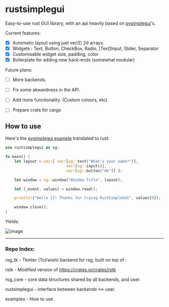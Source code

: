 # rustsimplegui

Easy-to-use rust GUI library, with an api heavily based on [pysimplegui](https://github.com/PySimpleGUI/PySimpleGUI)'s.

Current features:
- [x] Automatic layout using just vec![] 2d arrays.
- [x] Widgets : Text, Button, CheckBox, Radio, [Text]Input, Slider, Separator
- [x] Customisable widget size, padding, color
- [x] Boilerplate for adding new back-ends (somewhat modular)

Future plans:
- [ ] More backends.

- [ ] Fix some akwardness in the API.

- [ ] Add more functionality. (Custom colours, etc)

- [ ] Prepare crate for cargo

## How to use
Here's the [pysimplegui example](https://github.com/PySimpleGUI/PySimpleGUI#anatomy-of-a-simple-pysimplegui-program) translated to rust:
```rust
use rustsimplegui as sg;

fn main() {
	let layout = vec![ vec![sg::text("What's your name?")],
                           vec![sg::input()],
                           vec![sg::button("Ok")] ];

	let window = sg::window("Window Title", layout);

	let (_event, values) = window.read();

	println!("Hello {}! Thanks for trying RustSimpleGUI", values[0]);

	window.close();
}
```
Yields:

![image](https://user-images.githubusercontent.com/70473827/224526962-4be9cf11-4219-4056-9f4d-e1b5711f462c.png)


---

### Repo Index:

rsg_tk - Tkinter (Tcl/wish) backend for rsg, built on top of :

rstk - Modified version of https://crates.io/crates/rstk

rsg_core - core data structures shared by all backends, and user.

rustsimplegui - interface between backends <-> user.

examples - How to use.
